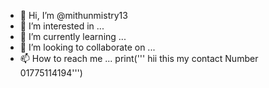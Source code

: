 - 👋 Hi, I’m @mithunmistry13
- 👀 I’m interested in ...
- 🌱 I’m currently learning ...
- 💞️ I’m looking to collaborate on ...
- 📫 How to reach me ...
print(''' hii this my contact Number 01775114194''')

<!---
mithunmistry13/mithunmistry13 is a ✨ special ✨ repository because its `README.md` (this file) appears on your GitHub profile.
You can click the Preview link to take a look at your changes.
--->
